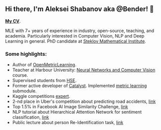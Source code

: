 ## Hi there, I'm Aleksei Shabanov aka @Bender! 👋

[**My CV**](https://github.com/AlekseySh/resume).

MLE with 7+ years of experience in industry, open-source, teaching, and academia. Particularly interested in Computer Vision, NLP and Deep Learning in general. PhD candidate at [Steklov Mathematical Institute](http://www.pdmi.ras.ru/eng/institut/institut.php).

### Some highlights:
* Author of [OpenMetricLearning](https://github.com/OML-Team/open-metric-learning).
* Teacher at Harbour University: [Neural Networks and Computer Vision](https://harbour.space/data-science/courses/neural-networks-and-computer-vision-nikolenko-shabanov-1011) course.
* Supervised students from [HSE](https://www.hse.ru/en/).
* Former active developer of [Catalyst](https://github.com/catalyst-team/catalyst). Implemented [metric learning](https://medium.com/pytorch/metric-learning-with-catalyst-8c8337dfab1a) submodule.
* Kaggle competitions [expert](https://www.kaggle.com/aglasis).
* 2-nd place in Uber's competition about predicting road accidents, [link](https://github.com/AlekseySh/uber_competition)
* Top 1.5% in Facebook AI Image Similarity Challenge, [link](https://www.drivendata.org/competitions/79/competition-image-similarity-1-dev/leaderboard/) 
* NLP tutorial about Hierarchical Attention Network for sentiment classification, [link](https://github.com/AlekseySh/ml-recipe-hier-attention)
* Public lecture about person Re-Identification task, [link](https://www.youtube.com/watch?v=O8qtBYeOSKE)
